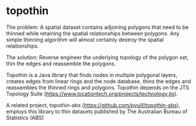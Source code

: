 # topothin
The problem:
A spatial dataset contains adjoining polygons that need to be thinned while retaining the spatial
relationships between polygons. Any simple thinning algorithm will almost certainly destroy the
spatial relationships.

The solution:
Reverse engineer the underlying topology of the polygon set, thin the edges and reassemble the polygons.

Topothin is a Java library that finds nodes in multiple polygonal layers, creates edges from
linear rings and the node database, thins the edges and reassembles the thinned rings and polygons.
Topothin depends on the JTS Topology Suite (https://www.locationtech.org/projects/technology.jts).

A related project, topothin-abs (https://github.com/pyuill/topothin-abs), employs this library to
thin datasets published by The Australian Bureau of Statistics (ABS)
